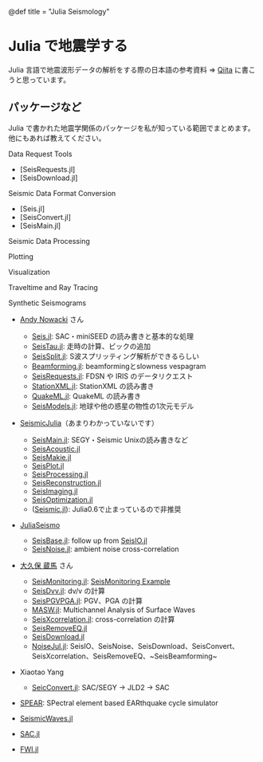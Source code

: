 @def title = "Julia Seismology"

# Julia で地震学する

Julia 言語で地震波形データの解析をする際の日本語の参考資料 ⇒ [Qiita](https://qiita.com/ytseis) に書こうと思っています。

## パッケージなど

Julia で書かれた地震学関係のパッケージを私が知っている範囲でまとめます。他にもあれば教えてください。

Data Request Tools
- [SeisRequests.jl]
- [SeisDownload.jl]

Seismic Data Format Conversion
- [Seis.jl]
- [SeisConvert.jl]
- [SeisMain.jl]

Seismic Data Processing

Plotting

Visualization

Traveltime and Ray Tracing

Synthetic Seismograms

- [Andy Nowacki](https://github.com/anowacki) さん
  - [Seis.jl](https://github.com/anowacki/Seis.jl): SAC・miniSEED の読み書きと基本的な処理
  - [SeisTau.jl](https://github.com/anowacki/SeisTau.jl): 走時の計算、ピックの追加
  - [SeisSplit.jl](https://github.com/anowacki/SeisSplit.jl): S波スプリッティング解析ができるらしい
  - [Beamforming.jl](https://github.com/anowacki/Beamforming.jl): beamformingとslowness vespagram
  - [SeisRequests.jl](https://github.com/anowacki/SeisRequests.jl): FDSN や IRIS のデータリクエスト
  - [StationXML.jl](https://github.com/anowacki/StationXML.jl): StationXML の読み書き
  - [QuakeML.jl](https://github.com/anowacki/QuakeML.jl): QuakeML の読み書き
  - [SeisModels.jl](https://github.com/anowacki/SeisModels.jl): 地球や他の惑星の物性の1次元モデル

- [SeismicJulia](https://github.com/SeismicJulia)（あまりわかっていないです）
  - [SeisMain.jl](https://github.com/SeismicJulia/SeisMain.jl): SEGY・Seismic Unixの読み書きなど
  - [SeisAcoustic.jl](https://github.com/SeismicJulia/SeisAcoustic.jl)
  - [SeisMakie.jl](https://github.com/SeismicJulia/SeisMakie.jl.git)
  - [SeisPlot.jl](https://github.com/SeismicJulia/SeisPlot.jl)
  - [SeisProcessing.jl](https://github.com/SeismicJulia/SeisProcessing.jl)
  - [SeisReconstruction.jl](https://github.com/SeismicJulia/SeisReconstruction.jl)
  - [SeisImaging.jl](https://github.com/SeismicJulia/SeisImaging.jl)
  - [SeisOptimization.jl](https://github.com/SeismicJulia/SeisOptimization.jl)
  - ([Seismic.jl](https://github.com/SeismicJulia/Seismic.jl)): Julia0.6で止まっているので非推奨

- [JuliaSeismo](https://github.com/JuliaSeismo)
  - [SeisBase.jl](https://github.com/JuliaSeismo/SeisBase.jl): follow up from [SeisIO.jl](https://github.com/jpjones76/SeisIO.jl)
  - [SeisNoise.jl](https://github.com/JuliaSeismo/SeisNoise.jl): ambient noise cross-correlation

- [大久保 蔵馬](https://kura-okubo.github.io/index_ja.html) さん
  - [SeisMonitoring.jl](https://github.com/kura-okubo/SeisMonitoring.jl): [SeisMonitoring Example](https://github.com/kura-okubo/SeisMonitoring_Example)
  - [SeisDvv.jl](https://github.com/kura-okubo/SeisDvv.jl?tab=readme-ov-file): dv/v の計算
  - [SeisPGVPGA.jl](https://github.com/kura-okubo/SeisPGVPGA.jl): PGV、PGA の計算
  - [MASW.jl](https://github.com/kura-okubo/MASW.jl): Multichannel Analysis of Surface Waves
  - [SeisXcorrelation.jl](https://github.com/jaredbryan881/SeisXcorrelation.jl?tab=readme-ov-file): cross-correlation の計算
  - [SeisRemoveEQ.jl](https://github.com/kura-okubo/SeisRemoveEQ.jl)
  - [SeisDownload.jl](https://github.com/kura-okubo/SeisDownload.jl)
  - [NoiseJul.jl](https://github.com/kura-okubo/NoiseJul.jl): SeisIO、SeisNoise、SeisDownload、SeisConvert、SeisXcorrelation、SeisRemoveEQ、~SeisBeamforming~

- Xiaotao Yang
  - [SeicConvert.jl](https://github.com/xtyangpsp/SeisConvert.jl): SAC/SEGY -> JLD2 -> SAC



- [SPEAR](https://github.com/thehalfspace/Spear): SPectral element based EARthquake cycle simulator
- [SeismicWaves.jl](https://github.com/GinvLab/SeismicWaves.jl)
- [SAC.jl](https://github.com/kura-okubo/SAC.jl)
- [FWI.jl](https://github.com/JuliaInv/FWI.jl)
